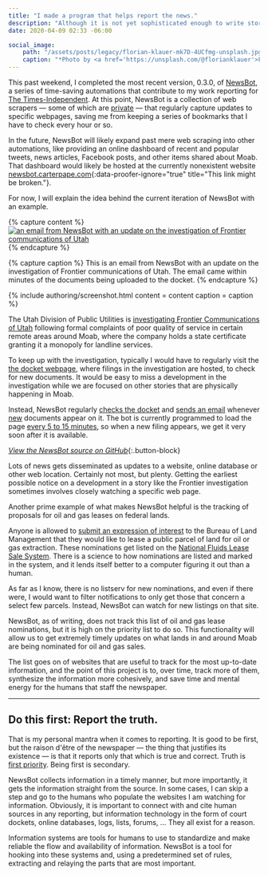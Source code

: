 ```yaml
---
title: "I made a program that helps report the news."
description: "Although it is not yet sophisticated enough to write stories from scratch, it does save me a lot of time and mental energy."
date: 2020-04-09 02:33 -06:00

social_image:
    path: "/assets/posts/legacy/florian-klauer-mk7D-4UCfmg-unsplash.jpg"
    caption: "*Photo by <a href='https://unsplash.com/@florianklauer'>Florian Klauer</a> on <a href='https://unsplash.com'>Unsplash</a>*{:.credit}"
---
```


This past weekend, I completed the most recent version, 0.3.0, of [NewsBot][NewsBot on GitHub], a series of time-saving automations that contribute to my work reporting for [The Times-Independent]. At this point, NewsBot is a collection of web scrapers — some of which are [private](https://github.com/CarterPape/NewsBot/tree/92ef25ca911c1f60a157c83f4089baeabfab502f#the-private-subproject) — that regularly capture updates to specific webpages, saving me from keeping a series of bookmarks that I have to check every hour or so.

In the future, NewsBot will likely expand past mere web scraping into other automations, like providing an online dashboard of recent and popular tweets, news articles, Facebook posts, and other items shared about Moab. That dashboard would likely be hosted at the currently nonexistent website [newsbot.carterpape.com](https://newsbot.carterpape.com){:data-proofer-ignore="true" title="This link might be broken."}.

For now, I will explain the idea behind the current iteration of NewsBot with an example.

{% capture content %}
[![an email from NewsBot with an update on the investigation of Frontier communications of Utah](/assets/posts/legacy/a-NewsBot-email.png)](/assets/posts/legacy/a-NewsBot-email.eml)
{% endcapture %}

{% capture caption %}
This is an email from NewsBot with an update on the investigation of Frontier communications of Utah. The email came within minutes of the documents being uploaded to the docket.
{% endcapture %}

{% include authoring/screenshot.html
    content = content
    caption = caption
%}

The Utah Division of Public Utilities is [investigating Frontier Communications of Utah](https://www.moabtimes.com/articles/state-probing-frontier-following-service-complaints/) following formal complaints of poor quality of service in certain remote areas around Moab, where the company holds a state certificate granting it a monopoly for landline services.

To keep up with the investigation, typically I would have to regularly visit the [the docket webpage](https://psc.utah.gov/2019/05/20/docket-no-19-041-04/), where filings in the investigation are hosted, to check for new documents. It would be easy to miss a development in the investigation while we are focused on other stories that are physically happening in Moab.

Instead, NewsBot regularly [checks the docket](https://github.com/CarterPape/NewsBot/blob/92ef25ca911c1f60a157c83f4089baeabfab502f/newsbot/spiders/frontier_investigation_spider.py#L71) and [sends an email](https://github.com/CarterPape/NewsBot/blob/92ef25ca911c1f60a157c83f4089baeabfab502f/newsbot/item_pipelines/item_emailer.py#L98) whenever [new](https://github.com/CarterPape/NewsBot/blob/92ef25ca911c1f60a157c83f4089baeabfab502f/newsbot/item_pipelines/emailed_item_filter.py#L31) documents appear on it. The bot is currently programmed to load the page [every 5 to 15 minutes](https://github.com/CarterPape/NewsBot/blob/92ef25ca911c1f60a157c83f4089baeabfab502f/newsbot/spiders/frontier_investigation_spider.py#L43), so when a new filing appears, we get it very soon after it is available.

[*View the NewsBot source on GitHub*][NewsBot on GitHub]{:.button-block}

Lots of news gets disseminated as updates to a website, online database or other web location. Certainly not most, but plenty. Getting the earliest possible notice on a development in a story like the Frontier investigation sometimes involves closely watching a specific web page.

Another prime example of what makes NewsBot helpful is the tracking of proposals for oil and gas leases on federal lands.

Anyone is allowed to [submit an expression of interest](https://nflss.blm.gov/eoi/submit) to the Bureau of Land Management that they would like to lease a public parcel of land for oil or gas extraction. These nominations get listed on the [National Fluids Lease Sale System](https://nflss.blm.gov/eoi/list). There is a science to how nominations are listed and marked in the system, and it lends itself better to a computer figuring it out than a human.

As far as I know, there is no listserv for new nominations, and even if there were, I would want to filter notifications to only get those that concern a select few parcels. Instead, NewsBot can watch for new listings on that site.

NewsBot, as of writing, does not track this list of oil and gas lease nominations, but it is high on the priority list to do so. This functionality will allow us to get extremely timely updates on what lands in and around Moab are being nominated for oil and gas sales.

The list goes on of websites that are useful to track for the most up-to-date information, and the point of this project is to, over time, track more of them, synthesize the information more cohesively, and save time and mental energy for the humans that staff the newspaper.

-------

## Do this first: Report the truth.

That is my personal mantra when it comes to reporting. It is good to be first, but the raison d'être of the newspaper — the thing that justifies its existence — is that it reports only that which is true and correct. Truth is [first priority](https://twitter.com/SuperToughScene/status/1248364481425571847). Being first is secondary.

NewsBot collects information in a timely manner, but more importantly, it gets the information straight from the source. In some cases, I can skip a step and go to the humans who populate the websites I am watching for information. Obviously, it is important to connect with and cite human sources in any reporting, but information technology in the form of court dockets, online databases, logs, lists, forums, … They all exist for a reason.

Information systems are tools for humans to use to standardize and make reliable the flow and availability of information. NewsBot is a tool for hooking into these systems and, using a predetermined set of rules, extracting and relaying the parts that are most important.



[The Times-Independent]: https://www.moabtimes.com/
[NewsBot on GitHub]: https://github.com/CarterPape/NewsBot
